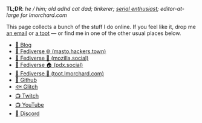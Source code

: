**TL;DR**: _he / him; old adhd cat dad; tinkerer; [serial enthusiast]; editor-at-large for lmorchard.com_

[serial enthusiast]: https://blog.lmorchard.com/2006/05/26/confessions-of-a-serial-enthusiast/

This page collects a bunch of the stuff I do online. If you feel like it, drop me [an email](mailto:me@lmorchard.com) or
[a toot](https://hackers.town/@lmorchard) &mdash; or find me in one of
the other usual places below.

- <a rel="me" href="https://blog.lmorchard.com">🧾 Blog</a>
- <a rel="me" href="https://masto.hackers.town/@lmorchard">🐘 Fediverse 🌐 (masto.hackers.town)</a>
- <a rel="me" href="https://mozilla.social/@lmorchard">🐘 Fediverse 🦎 (mozilla.social)</a>
- <a rel="me" href="https://pdx.social/@lmorchard">🐘 Fediverse 🏠 (pdx.social)</a>
- <a rel="me" href="https://toot.lmorchard.com/@lmorchard">🐘 Fediverse 🔬 (toot.lmorchard.com)</a>
- <a rel="me" href="https://github.com/lmorchard">🐙 Github</a>
- <a rel="me" href="https://glitch.com/@lmorchard">🐟 Glitch</a>
- <a rel="me" href="https://twitch.tv/lmorchard">📺 Twitch</a>
- <a rel="me" href="https://www.youtube.com/@LesOrchard">📺 YouTube</a>
- <a rel="me" href="https://discord.com/invite/UXeuPNv">💬 Discord</a>
